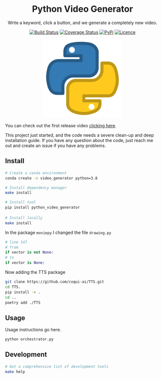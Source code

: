 <div align="center">

# Python Video Generator

Write a keyword, click a button, and we generate a completely new video.

[![Build Status](https://github.com/pedrojlazevedo/video_name_generator/workflows/build/badge.svg)](https://github.com/pedrojlazevedo/video_name_generator/actions)
[![Coverage Status](https://coveralls.io/repos/github/pedrojlazevedo/video_name_generator/badge.svg?branch=main)](https://coveralls.io/github/pedrojlazevedo/video_name_generator?branch=main)
[![PyPi](https://img.shields.io/pypi/v/video_name_generator)](https://pypi.org/project/video_name_generator)
[![Licence](https://img.shields.io/github/license/USERNAME/video_name_generator)](LICENSE)

<img src="https://raw.githubusercontent.com/justintime50/assets/main/src/python-template/showcase.png" alt="Showcase">

</div>

You can check out the first release video [clicking here](https://www.youtube.com/watch?v=mgxdDL1KbWo).

This project just started, and the code needs a severe clean-up and deep installation guide.
If you have any question about the code, just reach me out and create an issue if you have any problems.


## Install

```bash
# Create a conda environment
conda create -n video_generator python=3.8
```

```bash
# Install dependency manager 
make install
```

```bash
# Install tool
pip install python_video_generator

# Install locally
make install
```

In the package `moviepy` I changed the file `drawing.py`
```python
# line 147
# from
if vector is not None:    
# to
if vector is None:
```

Now adding the TTS package
```bash
git clone https://github.com/coqui-ai/TTS.git
cd TTS.
pip install -e .
cd ..
poetry add ./TTS
```
## Usage

Usage instructions go here.

```bash
python orchestrator.py
```

## Development

```bash
# Get a comprehensive list of development tools
make help
```
